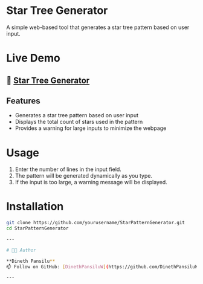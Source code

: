 # Star Tree Generator

A simple web-based tool that generates a star tree pattern based on user input.

# Live Demo

## 🚀 **[Star Tree Generator](https://dinethpansiluw.github.io/StarPatternGenerator2-forFun/)**

## Features
- Generates a star tree pattern based on user input
- Displays the total count of stars used in the pattern
- Provides a warning for large inputs to minimize the webpage

# Usage
1. Enter the number of lines in the input field.
2. The pattern will be generated dynamically as you type.
3. If the input is too large, a warning message will be displayed.

# Installation
```sh
git clone https://github.com/yourusername/StarPatternGenerator.git
cd StarPatternGenerator

---

# 🧑‍💻 Author

**Dineth Pansilu**  
📫 Follow on GitHub: [DinethPansiluW](https://github.com/DinethPansiluW)

---

